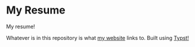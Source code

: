 # My Resume

My resume!

Whatever is in this repository is what [my website](https://ygashu.dev) links to.
Built using [Typst!](https://typst.app/)
